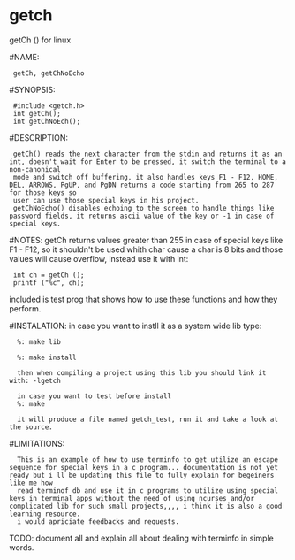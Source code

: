 # getch 
getCh () for linux

#NAME:

     getCh, getChNoEcho

#SYNOPSIS:

     #include <getch.h>
     int getCh();
     int getChNoEch();
     
#DESCRIPTION:

     getCh() reads the next character from the stdin and returns it as an int, doesn't wait for Enter to be pressed, it switch the terminal to a non-canonical
     mode and switch off buffering, it also handles keys F1 - F12, HOME, DEL, ARROWS, PgUP, and PgDN returns a code starting from 265 to 287 for those keys so
     user can use those special keys in his project.
     getChNoEcho() disables echoing to the screen to handle things like password fields, it returns ascii value of the key or -1 in case of special keys.

#NOTES:
     getCh returns values greater than 255 in case of special keys like F1 - F12, so it shouldn't be used whith char cause a char is 8 bits
     and those values will cause overflow, instead use it with int:
     
     int ch = getCh ();
     printf ("%c", ch);
    
 included is test prog that shows how to use these functions and how they perform.
 
 #INSTALATION:
      in case you want to instll it as a system wide lib type:
      
      %: make lib
      
      %: make install
      
      then when compiling a project using this lib you should link it with: -lgetch
            
      in case you want to test before install
      %: make
      
      it will produce a file named getch_test, run it and take a look at the source.
      
 #LIMITATIONS:
 
      This is an example of how to use terminfo to get utilize an escape sequence for special keys in a c program... documentation is not yet ready but i ll be updating this file to fully explain for begeiners like me how 
      read terminof db and use it in c programs to utilize using special keys in terminal apps without the need of using ncurses and/or complicated lib for such small projects,,,, i think it is also a good learning resource.
      i would apriciate feedbacks and requests.

TODO: 
    document all and explain all about dealing with terminfo in simple words. 

